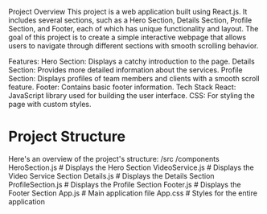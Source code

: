 Project Overview
This project is a web application built using React.js. It includes several sections, such as a Hero Section, Details Section, Profile Section, and Footer, each of which has unique functionality and layout. The goal of this project is to create a simple interactive webpage that allows users to navigate through different sections with smooth scrolling behavior.

Features:
Hero Section: Displays a catchy introduction to the page.
Details Section: Provides more detailed information about the services.
Profile Section: Displays profiles of team members and clients with a smooth scroll feature.
Footer: Contains basic footer information.
Tech Stack
React: JavaScript library used for building the user interface.
CSS: For styling the page with custom styles.


# Project Structure
Here's an overview of the project's structure:
/src
  /components
    HeroSection.js       # Displays the Hero Section
    VideoService.js      # Displays the Video Service Section
    Details.js           # Displays the Details Section
    ProfileSection.js    # Displays the Profile Section
    Footer.js            # Displays the Footer Section
  App.js                 # Main application file
  App.css                # Styles for the entire application
